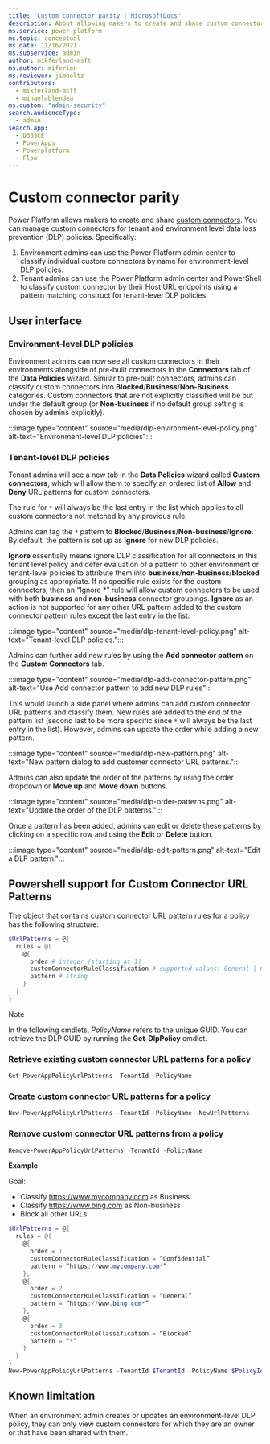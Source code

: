```yaml
---
title: "Custom connector parity | MicrosoftDocs"
description: About allowing makers to create and share custom connectors.
ms.service: power-platform
ms.topic: conceptual
ms.date: 11/16/2021
ms.subservice: admin
author: mikferland-msft
ms.author: miferlan
ms.reviewer: jimholtz
contributors:
  - mikferland-msft
  - mihaelablendea
ms.custom: "admin-security"
search.audienceType: 
  - admin
search.app:
  - D365CE
  - PowerApps
  - Powerplatform
  - Flow
---
```


# Custom connector parity

Power Platform allows makers to create and share [custom connectors](/connectors/custom-connectors/). You can manage custom connectors for tenant and environment level data loss prevention (DLP) policies. Specifically:

1. Environment admins can use the Power Platform admin center to classify individual custom connectors by name for environment-level DLP policies.
2. Tenant admins can use the Power Platform admin center and PowerShell to classify custom connector by their Host URL endpoints using a pattern matching construct for tenant-level DLP policies.

## User interface

### Environment-level DLP policies

Environment admins can now see all custom connectors in their environments alongside of pre-built connectors in the **Connectors** tab of the **Data Policies** wizard. Similar to pre-built connectors, admins can classify custom connectors into **Blocked**/**Business**/**Non-Business** categories. Custom connectors that are not explicitly classified will be put under the default group (or **Non-business** if no default group setting is chosen by admins explicitly).

:::image type="content" source="media/dlp-environment-level-policy.png" alt-text="Environment-level DLP policies":::

### Tenant-level DLP policies

Tenant admins will see a new tab in the **Data Policies** wizard called **Custom connectors**, which will allow them to specify an ordered list of **Allow** and **Deny** URL patterns for custom connectors. 

The rule for `*` will always be the last entry in the list which applies to all custom connectors not matched by any previous rule.

Admins can tag the `*` pattern to **Blocked**/**Business**/**Non-business**/**Ignore**. By default, the pattern is set up as **Ignore** for new DLP policies.

**Ignore** essentially means ignore DLP classification for all connectors in this tenant level policy and defer evaluation of a pattern to other environment or tenant-level policies to attribute them into **business**/**non-business**/**blocked** grouping as appropriate. If no specific rule exists for the custom connectors, then an “Ignore *” rule will allow custom connectors to be used with both **business** and **non-business** connector groupings. **Ignore** as an action is not supported for any other URL pattern added to the custom connector pattern rules except the last entry in the list.

:::image type="content" source="media/dlp-tenant-level-policy.png" alt-text="Tenant-level DLP policies.":::

Admins can further add new rules by using the **Add connector pattern** on the **Custom Connectors** tab. 

:::image type="content" source="media/dlp-add-connector-pattern.png" alt-text="Use Add connector pattern to add new DLP rules":::

This would launch a side panel where admins can add custom connector URL patterns and classify them. New rules are added to the end of the pattern list (second last to be more specific since `*` will always be the last entry in the list). However, admins can update the order while adding a new pattern.

:::image type="content" source="media/dlp-new-pattern.png" alt-text="New pattern dialog to add customer connector URL patterns.":::

Admins can also update the order of the patterns by using the order dropdown or **Move up** and **Move down** buttons.

:::image type="content" source="media/dlp-order-patterns.png" alt-text="Update the order of the DLP patterns.":::

Once a pattern has been added, admins can edit or delete these patterns by clicking on a specific row and using the **Edit** or **Delete** button.

:::image type="content" source="media/dlp-edit-pattern.png" alt-text="Edit a DLP pattern.":::

## Powershell support for Custom Connector URL Patterns

The object that contains custom connector URL pattern rules for a policy has the following structure: 

```powershell
$UrlPatterns = @{ 
  rules = @(
    @{  
      order # integer (starting at 1)
      customConnectorRuleClassification # supported values: General | Confidential | Blocked | Ignore
      pattern # string
    } 
  )
} 
```

> [!NOTE]
> In the following cmdlets, *PolicyName* refers to the unique GUID. You can retrieve the DLP GUID by running the **Get-DlpPolicy** cmdlet.

### Retrieve existing custom connector URL patterns for a policy
```powershell
Get-PowerAppPolicyUrlPatterns -TenantId -PolicyName
```

### Create custom connector URL patterns for a policy
```powershell
New-PowerAppPolicyUrlPatterns -TenantId -PolicyName -NewUrlPatterns
```

### Remove custom connector URL patterns from a policy
```powershell
Remove-PowerAppPolicyUrlPatterns -TenantId -PolicyName
```

**Example**

Goal:
- Classify https://www.mycompany.com as Business
- Classify https://www.bing.com as Non-business
- Block all other URLs

```powershell
$UrlPatterns = @{
  rules = @(
    @{  
      order = 1
      customConnectorRuleClassification = “Confidential”
      pattern = “https://www.mycompany.com*”
    },
    @{  
      order = 2
      customConnectorRuleClassification = “General”
      pattern = “https://www.bing.com*”
    },
    @{  
      order = 3
      customConnectorRuleClassification = “Blocked”
      pattern = “*”
    }
  )
}
New-PowerAppPolicyUrlPatterns -TenantId $TenantId -PolicyName $PolicyId -NewUrlPatterns $UrlPatterns
```

## Known limitation

When an environment admin creates or updates an environment-level DLP policy, they can only view custom connectors for which they are an owner or that have been shared with them.




